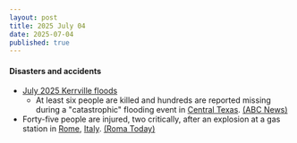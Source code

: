 ```yaml
---
layout: post
title: 2025 July 04
date: 2025-07-04
published: true
---
```



#### Disasters and accidents

* [July 2025 Kerrville floods](https://en.wikipedia.org/wiki/July_2025_Kerrville_floods "July 2025 Kerrville floods")
  * At least six people are killed and hundreds are reported missing during a "catastrophic" flooding event in [Central Texas](https://en.wikipedia.org/wiki/Central_Texas "Central Texas"). [(ABC News)](https://abcnews.go.com/US/catastrophic-flooding-turns-deadly-texas-kerr-county-forced/story?id=123481319)
* Forty-five people are injured, two critically, after an explosion at a gas station in [Rome](https://en.wikipedia.org/wiki/Rome "Rome"), [Italy](https://en.wikipedia.org/wiki/Italy "Italy"). [(Roma Today)](https://www.romatoday.it/cronaca/esplosione-roma-oggi-incendio-4-luglio-2025.html)
